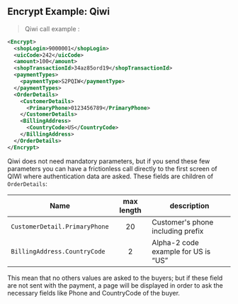 
## Encrypt Example: Qiwi

> Qiwi call example :

```xml
<Encrypt>
  <shopLogin>9000001</shopLogin>
  <uicCode>242</uicCode>
  <amount>100</amount>
  <shopTransactionId>34az85ord19</shopTransactionId>
  <paymentTypes>
    <paymentType>S2PQIW</paymentType>
  </paymentTypes>
  <OrderDetails>
    <CustomerDetails>
      <PrimaryPhone>0123456789</PrimaryPhone>
    </CustomerDetails>
    <BillingAddress>
      <CountryCode>US</CountryCode>
    </BillingAddress>
  </OrderDetails>
</Encrypt>
```

Qiwi does not need mandatory parameters, but if you send these few parameters you can have a frictionless call directly to the first screen of QIWI where authentication data are asked. These fields are children of `OrderDetails`:

| Name | max length | description |
| ---- | :--------: | ----------- |
| `CustomerDetail.PrimaryPhone` | 20 | Customer's phone including prefix |
| `BillingAddress.CountryCode` | 2 | Alpha-2 code example for US is “US” |

This mean that no others values are asked to the buyers; but if these field are not sent with the payment, a page will be displayed in order to ask the necessary fields like Phone and CountryCode of the buyer.
